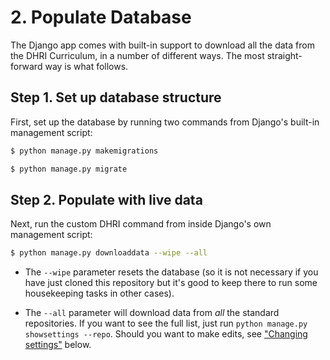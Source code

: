 # 2. Populate Database

The Django app comes with built-in support to download all the data from the DHRI Curriculum, in a number of different ways. The most straight-forward way is what follows.

## Step 1. Set up database structure

First, set up the database by running two commands from Django's built-in management script:

```sh
$ python manage.py makemigrations
```

```sh
$ python manage.py migrate
```

## Step 2. Populate with live data

Next, run the custom DHRI command from inside Django's own management script:

```sh
$ python manage.py downloaddata --wipe --all
```

- The `--wipe` parameter resets the database (so it is not necessary if you have just cloned this repository but it's good to keep there to run some housekeeping tasks in other cases).

- The `--all` parameter will download data from _all_ the standard repositories. If you want to see the full list, just run `python manage.py showsettings --repo`. Should you want to make edits, see ["Changing settings"](#changing-settings) below.

